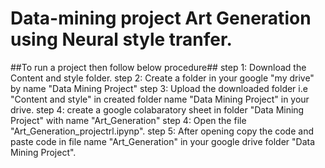 # Data-mining project Art Generation using Neural style tranfer.

##To run a project then follow below procedure##
step 1: Download the Content and style folder.
step 2: Create a folder in your google "my drive" by name "Data Mining Project"
step 3: Upload the downloaded folder i.e "Content and style" in created folder name "Data Mining Project" in your drive.
step 4: create a google colabaratory sheet in folder "Data Mining Project" with name "Art_Generation"
step 4: Open the file "Art_Generation_projectrl.ipynp".
step 5: After opening copy the code and paste code in file name "Art_Generation" in your google drive folder "Data Mining Project".
